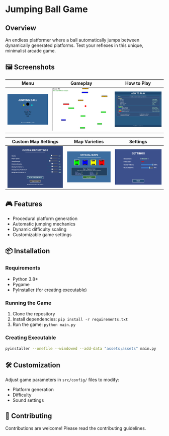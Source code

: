 # Jumping Ball Game

## Overview
An endless platformer where a ball automatically jumps between dynamically generated platforms. Test your reflexes in this unique, minimalist arcade game.

## 🖼️ Screenshots

| Menu | Gameplay | How to Play |
|------|----------|-------------|
| ![Menu](docs/screenshots/menu.png) | ![Gameplay](docs/screenshots/game-play.png) | ![How to Play](docs/screenshots/how-to-play.png) |

| Custom Map Settings | Map Varieties | Settings |
|---------------------|---------------|----------|
| ![Custom Map Settings](docs/screenshots/custom-map-settings.png) | ![Maps](docs/screenshots/maps.png) | ![Settings](docs/screenshots/settings.png) |

## 🎮 Features
- Procedural platform generation
- Automatic jumping mechanics
- Dynamic difficulty scaling
- Customizable game settings

## 📦 Installation

### Requirements
- Python 3.8+
- Pygame
- PyInstaller (for creating executable)

### Running the Game
1. Clone the repository
2. Install dependencies: `pip install -r requirements.txt`
3. Run the game: `python main.py`

### Creating Executable
```bash
pyinstaller --onefile --windowed --add-data "assets;assets" main.py
```

## 🛠️ Customization
Adjust game parameters in `src/config/` files to modify:
- Platform generation
- Difficulty
- Sound settings

## 🤝 Contributing
Contributions are welcome! Please read the contributing guidelines. 